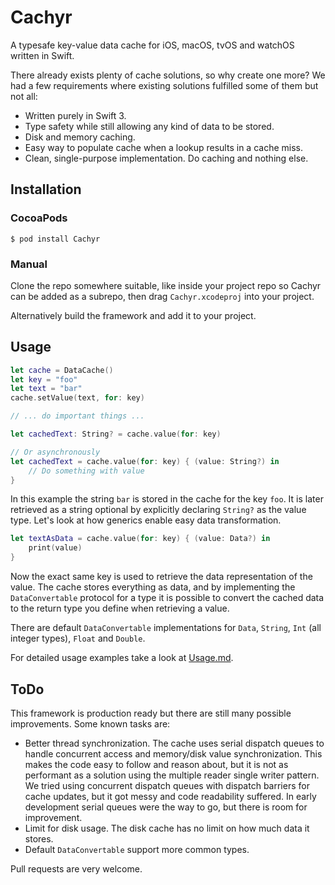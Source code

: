# Cachyr

A typesafe key-value data cache for iOS, macOS, tvOS and watchOS written in Swift.

There already exists plenty of cache solutions, so why create one more? We had a few requirements where existing solutions fulfilled some of them but not all:

- Written purely in Swift 3.
- Type safety while still allowing any kind of data to be stored.
- Disk and memory caching.
- Easy way to populate cache when a lookup results in a cache miss.
- Clean, single-purpose implementation. Do caching and nothing else.


## Installation

### CocoaPods

`$ pod install Cachyr`

### Manual

Clone the repo somewhere suitable, like inside your project repo so Cachyr can be added as a subrepo, then drag `Cachyr.xcodeproj` into your project.

Alternatively build the framework and add it to your project.


## Usage

```swift
let cache = DataCache()
let key = "foo"
let text = "bar"
cache.setValue(text, for: key)

// ... do important things ...

let cachedText: String? = cache.value(for: key)

// Or asynchronously
let cachedText = cache.value(for: key) { (value: String?) in
    // Do something with value
}
```

In this example the string `bar` is stored in the cache for the key `foo`. It is later retrieved as a string optional by explicitly declaring `String?` as the value type. Let's look at how generics enable easy data transformation.

```swift
let textAsData = cache.value(for: key) { (value: Data?) in
    print(value)
}
```

Now the exact same key is used to retrieve the data representation of the value. The cache stores everything as data, and by implementing the `DataConvertable` protocol for a type it is possible to convert the cached data to the return type you define when retrieving a value.

There are default `DataConvertable` implementations for `Data`, `String`, `Int` (all integer types), `Float` and `Double`.

For detailed usage examples take a look at [Usage.md](./Docs/Usage.md).

## ToDo

This framework is production ready but there are still many possible improvements. Some known tasks are:

- Better thread synchronization. The cache uses serial dispatch queues to handle concurrent access and memory/disk value synchronization. This makes the code easy to follow and reason about, but it is not as performant as a solution using the multiple reader single writer pattern. We tried using concurrent dispatch queues with dispatch barriers for cache updates, but it got messy and code readability suffered. In early development serial queues were the way to go, but there is room for improvement.
- Limit for disk usage. The disk cache has no limit on how much data it stores.
- Default `DataConvertable` support more common types.

Pull requests are very welcome.
